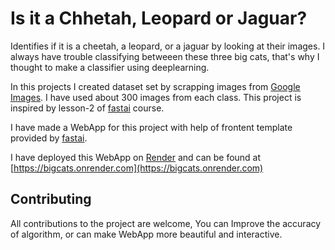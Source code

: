 # Is it a Chhetah, Leopard or Jaguar?

Identifies if it is a cheetah, a leopard, or a jaguar by looking at their images. I always have trouble classifying betweeen these three big cats, that's why I thought to make a classifier using deeplearning.

In this projects I created dataset set by scrapping images from [Google Images](https://images.google.com). I have used about 300 images from each class. This project is inspired by lesson-2 of [fastai](http://course.fastai.com) course.

I have made a WebApp for this project with help of frontent template provided by [fastai](https://github.com/render-examples/fastai-v3).

I have deployed this WebApp on [Render](https://render.com) and can be found at [https://bigcats.onrender.com](https://bigcats.onrender.com)


## Contributing
All contributions to the project are welcome, You can Improve the accuracy of algorithm, or can make WebApp more beautiful and interactive.